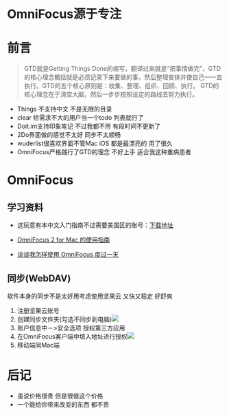 # OmniFocus源于专注

# 前言

> GTD就是Getting Things Done的缩写，翻译过来就是“把事情做完”，GTD的核心理念概括就是必须记录下来要做的事，然后整理安排并使自己一一去执行。GTD的五个核心原则是：收集、整理、组织、回顾、执行。
> GTD的核心理念在于清空大脑，然后一步步按照设定的路线去努力执行。

- Things 不支持中文 不是无限的目录
- clear 给需求不大的用户当一个todo 列表就行了
- Doit.im支持印象笔记 不过我都不用 有段时间不更新了
- 2Do界面做的感觉不太好 同步不太顺畅
- wuderlist很喜欢界面不管Mac iOS 都是最漂亮的 用了很久
- OmniFocus严格践行了GTD的理念 不好上手 适合我这种重病患者

# OmniFocus

## 学习资料

- 这玩意有本中文入门指南不过需要美国区的账号：[下载地址](https://itunes.apple.com/us/book/iphone-omnifocus-2-yong-hu/id888120502?mt=11&ign-mpt=uo%3D4) 


- [OmniFocus 2 for Mac 的使用指南](http://www.jianshu.com/p/9257e1e7ac39)
- [谈谈我怎样使用 OmniFocus 度过一天](http://sspai.com/28573)

## 同步(WebDAV)

软件本身的同步不是太好用考虑使用坚果云 又快又稳定 好舒爽

1. 注册坚果云账号
2. 创建同步文件夹(勾选不同步到电脑)![](http://7xuxck.com1.z0.glb.clouddn.com/Snip20160602_15.png)
3. 账户信息中－>安全选项 授权第三方应用
4. 在OmniFocus客户端中填入地址进行授权![](http://7xuxck.com1.z0.glb.clouddn.com/Snip20160602_16.png)
5. 移动端同Mac端


# 后记

- 虽说价格很贵 但是很值这个价格
- 一个能给你带来改变的东西 都不贵

